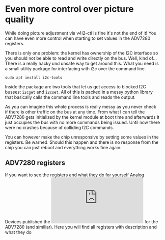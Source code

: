 # Even more control over picture quality

While doing picture adjustment via v4l2-ctl is fine it's not the end of it! You can have even
more control when starting to set values in the ADV7280 registers.

There is only one problem: the kernel has ownership of the I2C interface so you should not be
able to read and write directly on the bus. Well, kind of... There is a really hacky und unsafe
way to get around this. What you need is a small utility package for interfacing with i2c over
the command line.

```
sudo apt install i2c-tools
```

Inside the package are two tools that let us get access to blocked I2C busses: `i2cget` and `i2cset`.
All of this is packed in a messy python library that basically calls the command line tools and
reads the output.

As you can imagine this whole process is really messy as you never check if there is other traffic
on the bus at any time. From what I can tell the ADV7280 gets initialized by the kernel module
at boot time and afterwards it just occupies the bus with no more commands being issued. Until now
there were no crashes because of colliding I2C commands.

You can however make the chip unresponsive by setting some values in the registers. Be warned. Should
this happen and there is no response from the chip you can just reboot and everything works fine again.

## ADV7280 registers

If you want to see the registers and what they do for yourself Analog Devices published the ![hardware reference pdf](https://www.analog.com/media/en/technical-documentation/user-guides/adv7280_7281_7282_7283_ug-637.pdf)
for the ADV7280 (and similiar). Here you will find all registers with description and what they do
